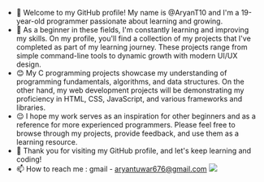 - 🌱 Welcome to my GitHub profile! My name is @AryanT10 and I'm a 19-year-old programmer passionate about learning and growing.
- 🐰 As a beginner in these fields, I'm constantly learning and improving my skills. On my profile, you'll find a collection of my projects that I've completed as part of my learning journey. These projects range from simple command-line tools to dynamic growth with modern UI/UX design.
- 😊 My C programming projects showcase my understanding of programming fundamentals, algorithms, and data structures. On the other hand, my web development projects will be demonstrating my proficiency in HTML, CSS, JavaScript, and various frameworks and libraries.
- 😌 I hope my work serves as an inspiration for other beginners and as a reference for more experienced programmers. Please feel free to browse through my projects, provide feedback, and use them as a learning resource.
- 🫡 Thank you for visiting my GitHub profile, and let's keep learning and coding!
- 📫 How to reach me : gmail - aryantuwar676@gmail.com
![](gif/ezgif-1-0d6f27301b.gif)
<!---
AryanT10/AryanT10 is a ✨ special ✨ repository because its `README.md` (this file) appears on your GitHub profile.
You can click the Preview link to take a look at your changes.
--->
